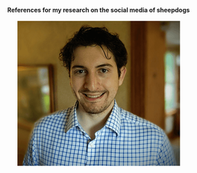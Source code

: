 <p align="center">
  <b>
    References for my research on the social media of sheepdogs
  </b>
  <br><br>
<img src="https://raw.githubusercontent.com/justinsola/justinsola.github.com/master/files/headshot_square_smallest_compressed.png">
</p>

